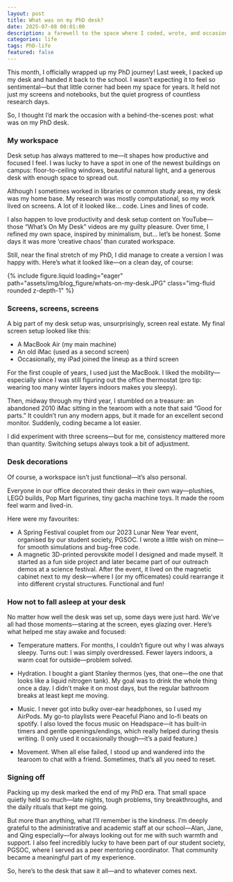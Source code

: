 ```yaml
---
layout: post
title: What was on my PhD desk?
date: 2025-07-08 00:01:00
description: a farewell to the space where I coded, wrote, and occasionally dozed off
categories: life
tags: PhD-life
featured: false
---
```


This month, I officially wrapped up my PhD journey! Last week, I packed up my desk and handed it back to the school. I wasn’t expecting it to feel so sentimental—but that little corner had been my space for years. It held not just my screens and notebooks, but the quiet progress of countless research days.

So, I thought I’d mark the occasion with a behind-the-scenes post: what was on my PhD desk.

### My workspace

Desk setup has always mattered to me—it shapes how productive and focused I feel. I was lucky to have a spot in one of the newest buildings on campus: floor-to-ceiling windows, beautiful natural light, and a generous desk with enough space to spread out.

Although I sometimes worked in libraries or common study areas, my desk was my home base. My research was mostly computational, so my work lived on screens. A lot of it looked like… code. Lines and lines of code.

I also happen to love productivity and desk setup content on YouTube—those “What’s On My Desk” videos are my guilty pleasure. Over time, I refined my own space, inspired by minimalism, but… let’s be honest. Some days it was more ‘creative chaos’ than curated workspace.

Still, near the final stretch of my PhD, I did manage to create a version I was happy with. Here’s what it looked like—on a clean day, of course:

<div class="row mt-3 justify-content-center">
    <div class="col-sm-10 mt-3 mt-md-0">
        {% include figure.liquid loading="eager" path="assets/img/blog_figure/whats-on-my-desk.JPG" class="img-fluid rounded z-depth-1" %}
    </div>
</div>

### Screens, screens, screens

A big part of my desk setup was, unsurprisingly, screen real estate. My final screen setup looked like this:
- A MacBook Air (my main machine)
- An old iMac (used as a second screen)
- Occasionally, my iPad joined the lineup as a third screen

For the first couple of years, I used just the MacBook. I liked the mobility—especially since I was still figuring out the office thermostat (pro tip: wearing too many winter layers indoors makes you sleepy).

Then, midway through my third year, I stumbled on a treasure: an abandoned 2010 iMac sitting in the tearoom with a note that said “Good for parts.” It couldn’t run any modern apps, but it made for an excellent second monitor. Suddenly, coding became a lot easier.

I did experiment with three screens—but for me, consistency mattered more than quantity. Switching setups always took a bit of adjustment.

### Desk decorations

Of course, a workspace isn’t just functional—it’s also personal.

Everyone in our office decorated their desks in their own way—plushies, LEGO builds, Pop Mart figurines, tiny gacha machine toys. It made the room feel warm and lived-in.

Here were my favourites:
- A Spring Festival couplet from our 2023 Lunar New Year event, organised by our student society, PGSOC. I wrote a little wish on mine—for smooth simulations and bug-free code.
- A magnetic 3D-printed perovskite model I designed and made myself. It started as a fun side project and later became part of our outreach demos at a science festival. After the event, it lived on the magnetic cabinet next to my desk—where I (or my officemates) could rearrange it into different crystal structures. Functional and fun!

### How not to fall asleep at your desk

No matter how well the desk was set up, some days were just hard. We’ve all had those moments—staring at the screen, eyes glazing over. Here’s what helped me stay awake and focused:
- Temperature matters. For months, I couldn’t figure out why I was always sleepy. Turns out: I was simply overdressed. Fewer layers indoors, a warm coat for outside—problem solved.
- Hydration. I bought a giant Stanley thermos (yes, that one—the one that looks like a liquid nitrogen tank). My goal was to drink the whole thing once a day. I didn’t make it on most days, but the regular bathroom breaks at least kept me moving.

- Music. I never got into bulky over-ear headphones, so I used my AirPods. My go-to playlists were Peaceful Piano and lo-fi beats on spotify. I also loved the focus music on Headspace—it has built-in timers and gentle openings/endings, which really helped during thesis writing. (I only used it occasionally though—it’s a paid feature.)
- Movement. When all else failed, I stood up and wandered into the tearoom to chat with a friend. Sometimes, that’s all you need to reset.


### Signing off

Packing up my desk marked the end of my PhD era. That small space quietly held so much—late nights, tough problems, tiny breakthroughs, and the daily rituals that kept me going.

But more than anything, what I’ll remember is the kindness. I’m deeply grateful to the administrative and academic staff at our school—Alan, Jane, and Qing especially—for always looking out for me with such warmth and support. I also feel incredibly lucky to have been part of our student society, PGSOC, where I served as a peer mentoring coordinator. That community became a meaningful part of my experience.

So, here’s to the desk that saw it all—and to whatever comes next.
